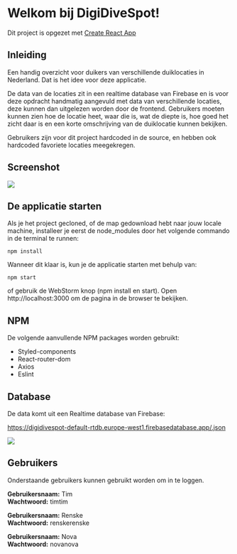 # Welkom bij DigiDiveSpot!

Dit project is opgezet met [Create React App](https://github.com/facebook/create-react-app)



## Inleiding

Een handig overzicht voor duikers van verschillende duiklocaties in Nederland. Dat is het idee voor deze applicatie.

De data van de locaties zit in een realtime database van Firebase en is voor deze opdracht handmatig aangevuld met data van verschillende locaties, deze kunnen dan uitgelezen worden door de frontend.
Gebruikers moeten kunnen zien hoe de locatie heet, waar die is, wat de diepte is, hoe goed het zicht daar is en een korte omschrijving van de duiklocatie kunnen bekijken.

Gebruikers zijn voor dit project hardcoded in de source, en hebben ook hardcoded favoriete locaties meegekregen.



## Screenshot



![](https://digidivespot.nl/screenshots/digidivespot-animate.gif)



## De applicatie starten

Als je het project gecloned, of de map gedownload hebt naar jouw locale machine, installeer je eerst de node_modules door het volgende commando in de terminal te runnen:

`npm install`

Wanneer dit klaar is, kun je de applicatie starten met behulp van:

`npm start`

of gebruik de WebStorm knop (npm install en start). Open http://localhost:3000 om de pagina in de browser te bekijken.



## NPM

De volgende aanvullende NPM packages worden gebruikt:

- Styled-components
- React-router-dom
- Axios
- Eslint



## Database

De data komt uit een Realtime database van Firebase:

https://digidivespot-default-rtdb.europe-west1.firebasedatabase.app/.json

![](https://digidivespot.nl/screenshots/firebase.png)



## Gebruikers

Onderstaande gebruikers kunnen gebruikt worden om in te loggen.

**Gebruikersnaam:** Tim<br>
**Wachtwoord:** timtim

**Gebruikersnaam:** Renske<br>
**Wachtwoord:** renskerenske

**Gebruikersnaam:** Nova<br>
**Wachtwoord:** novanova


